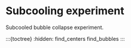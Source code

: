 # Subcooling experiment

Subcooled bubble collapse experiment.

:::{toctree}
:hidden:
find_centers
find_bubbles
:::
